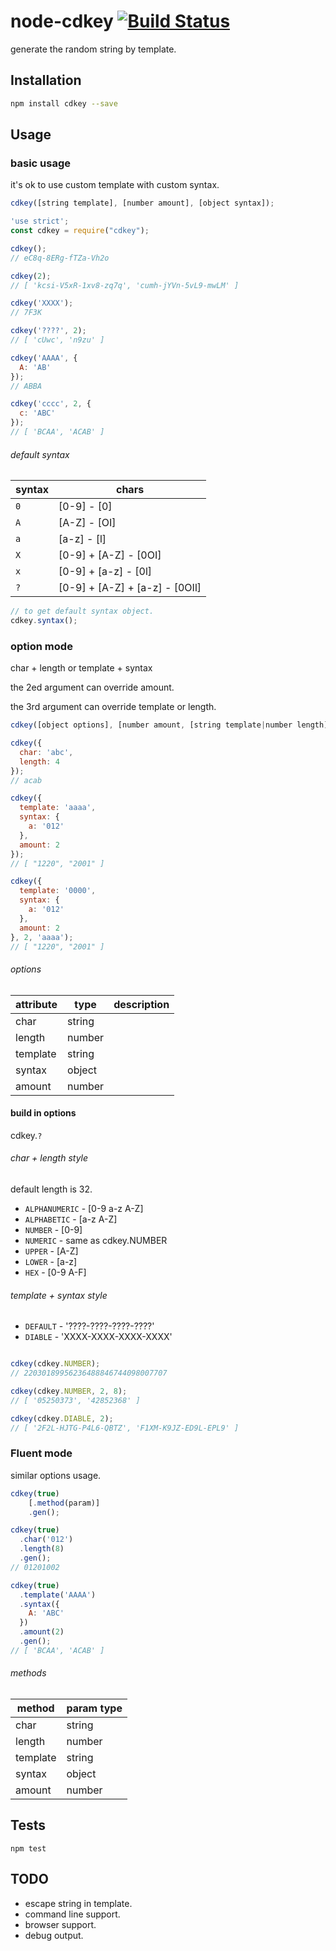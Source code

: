 # node-cdkey [![Build Status](https://travis-ci.org/up9cloud/node-cdkey.svg?branch=master)](https://travis-ci.org/up9cloud/node-cdkey)

generate the random string by template.

## Installation

```sh
npm install cdkey --save
```

## Usage

### basic usage

it's ok to use custom template with custom syntax.

```javascript
cdkey([string template], [number amount], [object syntax]);
```

```javascript
'use strict';
const cdkey = require("cdkey");

cdkey();
// eC8q-8ERg-fTZa-Vh2o

cdkey(2);
// [ 'kcsi-V5xR-1xv8-zq7q', 'cumh-jYVn-5vL9-mwLM' ]

cdkey('XXXX');
// 7F3K

cdkey('????', 2);
// [ 'cUwc', 'n9zu' ]

cdkey('AAAA', {
  A: 'AB'
});
// ABBA

cdkey('cccc', 2, {
  c: 'ABC'
});
// [ 'BCAA', 'ACAB' ]
```

###### default syntax

|syntax|chars|
|---|---|
|`0`|[0-9] - [0]|
|`A`|[A-Z] - [OI]|
|`a`|[a-z] - [l]|
|`X`|[0-9] + [A-Z] - [0OI]|
|`x`|[0-9] + [a-z] - [0l]|
|`?`|[0-9] + [A-Z] + [a-z] - [0OIl]|

```javascript
// to get default syntax object.
cdkey.syntax();
```

### option mode

char + length or template + syntax

the 2ed argument can override amount.

the 3rd argument can override template or length.

```javascript
cdkey([object options], [number amount, [string template|number length]]);
```

```javascript
cdkey({
  char: 'abc',
  length: 4
});
// acab

cdkey({
  template: 'aaaa',
  syntax: {
    a: '012'
  },
  amount: 2
});
// [ "1220", "2001" ]

cdkey({
  template: '0000',
  syntax: {
    a: '012'
  },
  amount: 2
}, 2, 'aaaa');
// [ "1220", "2001" ]
```

###### options

|attribute|type|description|
|---|---|---|
|char|string||
|length|number||
|template|string||
|syntax|object||
|amount|number||

#### build in options

cdkey.`?`

###### char + length style

default length is 32.

- `ALPHANUMERIC` - [0-9 a-z A-Z]
- `ALPHABETIC` - [a-z A-Z]
- `NUMBER` - [0-9]
- `NUMERIC` - same as cdkey.NUMBER
- `UPPER` - [A-Z]
- `LOWER` - [a-z]
- `HEX` - [0-9 A-F]

###### template + syntax style

- `DEFAULT` - '????-????-????-????'
- `DIABLE` - 'XXXX-XXXX-XXXX-XXXX'

```javascript

cdkey(cdkey.NUMBER);
// 22030189956236488846744098007707

cdkey(cdkey.NUMBER, 2, 8);
// [ '05250373', '42852368' ]

cdkey(cdkey.DIABLE, 2);
// [ '2F2L-HJTG-P4L6-QBTZ', 'F1XM-K9JZ-ED9L-EPL9' ]
```

### Fluent mode

similar options usage.

```javascript
cdkey(true)
    [.method(param)]
    .gen();
```

```javascript
cdkey(true)
  .char('012')
  .length(8)
  .gen();
// 01201002

cdkey(true)
  .template('AAAA')
  .syntax({
    A: 'ABC'
  })
  .amount(2)
  .gen();
// [ 'BCAA', 'ACAB' ]
```

###### methods

|method|param type|
|---|---|
|char|string|
|length|number|
|template|string|
|syntax|object|
|amount|number|

## Tests

```
npm test
```

## TODO

- escape string in template.
- command line support.
- browser support.
- debug output.
